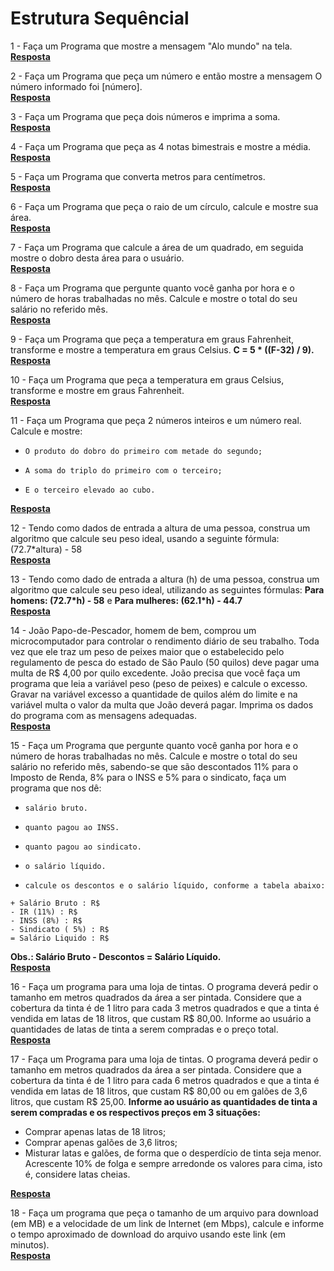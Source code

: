 # Estrutura Sequêncial

1 - Faça um Programa que mostre a mensagem "Alo mundo" na tela.  
[**Resposta**](https://github.com/joaovictorvilela/Python-Brasil-Exercicios/blob/main/01%20-%20Estrutura%20Sequ%C3%AAncial/Solu%C3%A7%C3%B5es/q01.py)

2 - Faça um Programa que peça um número e então mostre a mensagem O número informado foi [número].  
[**Resposta**](https://github.com/joaovictorvilela/Python-Brasil-Exercicios/blob/main/01%20-%20Estrutura%20Sequ%C3%AAncial/Solu%C3%A7%C3%B5es/q02.py)

3 - Faça um Programa que peça dois números e imprima a soma.  
[**Resposta**](https://github.com/joaovictorvilela/Python-Brasil-Exercicios/blob/main/01%20-%20Estrutura%20Sequ%C3%AAncial/Solu%C3%A7%C3%B5es/q03.py)

4 - Faça um Programa que peça as 4 notas bimestrais e mostre a média.  
[**Resposta**](https://github.com/joaovictorvilela/Python-Brasil-Exercicios/blob/main/01%20-%20Estrutura%20Sequ%C3%AAncial/Solu%C3%A7%C3%B5es/q04.py)

5 - Faça um Programa que converta metros para centímetros.  
[**Resposta**](https://github.com/joaovictorvilela/Python-Brasil-Exercicios/blob/main/01%20-%20Estrutura%20Sequ%C3%AAncial/Solu%C3%A7%C3%B5es/q05.py)

6 - Faça um Programa que peça o raio de um círculo, calcule e mostre sua área.  
[**Resposta**](https://github.com/joaovictorvilela/Python-Brasil-Exercicios/blob/main/01%20-%20Estrutura%20Sequ%C3%AAncial/Solu%C3%A7%C3%B5es/q06.py)

7 - Faça um Programa que calcule a área de um quadrado, em seguida mostre o dobro desta área para o usuário.  
[**Resposta**](https://github.com/joaovictorvilela/Python-Brasil-Exercicios/blob/main/01%20-%20Estrutura%20Sequ%C3%AAncial/Solu%C3%A7%C3%B5es/q07.py)

8 - Faça um Programa que pergunte quanto você ganha por hora e o número de horas trabalhadas no mês. Calcule e mostre o total do seu salário no referido mês.  
[**Resposta**](https://github.com/joaovictorvilela/Python-Brasil-Exercicios/blob/main/01%20-%20Estrutura%20Sequ%C3%AAncial/Solu%C3%A7%C3%B5es/q08.py)

9 - Faça um Programa que peça a temperatura em graus Fahrenheit, transforme e mostre a temperatura em graus Celsius. **C = 5 * ((F-32) / 9).**  
[**Resposta**](https://github.com/joaovictorvilela/Python-Brasil-Exercicios/blob/main/01%20-%20Estrutura%20Sequ%C3%AAncial/Solu%C3%A7%C3%B5es/q09.py)

10 - Faça um Programa que peça a temperatura em graus Celsius, transforme e mostre em graus Fahrenheit.  
[**Resposta**](https://github.com/joaovictorvilela/Python-Brasil-Exercicios/blob/main/01%20-%20Estrutura%20Sequ%C3%AAncial/Solu%C3%A7%C3%B5es/q10.py)    

11 - Faça um Programa que peça 2 números inteiros e um número real. Calcule e mostre: 
-     O produto do dobro do primeiro com metade do segundo;
-     A soma do triplo do primeiro com o terceiro;
-     E o terceiro elevado ao cubo. 
[**Resposta**](https://github.com/joaovictorvilela/Python-Brasil-Exercicios/blob/main/01%20-%20Estrutura%20Sequ%C3%AAncial/Solu%C3%A7%C3%B5es/q11.py)

12 - Tendo como dados de entrada a altura de uma pessoa, construa um algoritmo que calcule seu peso ideal, usando a seguinte fórmula: (72.7*altura) - 58  
[**Resposta**](https://github.com/joaovictorvilela/Python-Brasil-Exercicios/blob/main/01%20-%20Estrutura%20Sequ%C3%AAncial/Solu%C3%A7%C3%B5es/q12.py)

13 - Tendo como dado de entrada a altura (h) de uma pessoa, construa um algoritmo que calcule seu peso ideal, utilizando as seguintes fórmulas: **Para homens: (72.7*h) - 58** e **Para mulheres: (62.1*h) - 44.7**  
[**Resposta**](https://github.com/joaovictorvilela/Python-Brasil-Exercicios/blob/main/01%20-%20Estrutura%20Sequ%C3%AAncial/Solu%C3%A7%C3%B5es/q13.py)
   
14 - João Papo-de-Pescador, homem de bem, comprou um microcomputador para controlar o rendimento diário de seu trabalho. Toda vez que ele traz um peso de peixes maior que o estabelecido pelo regulamento de pesca do estado de São Paulo (50 quilos) deve pagar uma multa de R$ 4,00 por quilo excedente. João precisa que você faça um programa que leia a variável peso (peso de peixes) e calcule o excesso. Gravar na variável excesso a quantidade de quilos além do limite e na variável multa o valor da multa que João deverá pagar. Imprima os dados do programa com as mensagens adequadas.  
[**Resposta**](https://github.com/joaovictorvilela/Python-Brasil-Exercicios/blob/main/01%20-%20Estrutura%20Sequ%C3%AAncial/Solu%C3%A7%C3%B5es/q14.py)
 
15 - Faça um Programa que pergunte quanto você ganha por hora e o número de horas trabalhadas no mês. Calcule e mostre o total do seu salário no referido mês, sabendo-se que são descontados 11% para o Imposto de Renda, 8% para o INSS e 5% para o sindicato, faça um programa que nos dê:
-     salário bruto.
-     quanto pagou ao INSS.
-     quanto pagou ao sindicato.
-     o salário líquido.
-     calcule os descontos e o salário líquido, conforme a tabela abaixo:
~~~
+ Salário Bruto : R$
- IR (11%) : R$
- INSS (8%) : R$
- Sindicato ( 5%) : R$
= Salário Liquido : R$
~~~
**Obs.: Salário Bruto - Descontos = Salário Líquido.**  
 [**Resposta**](https://github.com/joaovictorvilela/Python-Brasil-Exercicios/blob/main/01%20-%20Estrutura%20Sequ%C3%AAncial/Solu%C3%A7%C3%B5es/q15.py)
 
16 - Faça um programa para uma loja de tintas. O programa deverá pedir o tamanho em metros quadrados da área a ser pintada. Considere que a cobertura da tinta é de 1 litro para cada 3 metros quadrados e que a tinta é vendida em latas de 18 litros, que custam R$ 80,00. Informe ao usuário a quantidades de latas de tinta a serem compradas e o preço total.   
 [**Resposta**](https://github.com/joaovictorvilela/Python-Brasil-Exercicios/blob/main/01%20-%20Estrutura%20Sequ%C3%AAncial/Solu%C3%A7%C3%B5es/q16.py)
 
17 - Faça um Programa para uma loja de tintas. O programa deverá pedir o tamanho em metros quadrados da área a ser pintada. Considere que a cobertura da tinta é de 1 litro para cada 6 metros quadrados e que a tinta é vendida em latas de 18 litros, que custam R$ 80,00 ou em galões de 3,6 litros, que custam R$ 25,00.
**Informe ao usuário as quantidades de tinta a serem compradas e os respectivos preços em 3 situações:**
*  Comprar apenas latas de 18 litros;
*  Comprar apenas galões de 3,6 litros;
*  Misturar latas e galões, de forma que o desperdício de tinta seja menor. Acrescente 10% de folga e sempre arredonde os valores para cima, isto é, considere latas cheias.
  
[**Resposta**](https://github.com/joaovictorvilela/Python-Brasil-Exercicios/blob/main/01%20-%20Estrutura%20Sequ%C3%AAncial/Solu%C3%A7%C3%B5es/q17.py)

18 - Faça um programa que peça o tamanho de um arquivo para download (em MB) e a velocidade de um link de Internet (em Mbps), calcule e informe o tempo aproximado de download do arquivo usando este link (em minutos).  
[**Resposta**](https://github.com/joaovictorvilela/Python-Brasil-Exercicios/blob/main/01%20-%20Estrutura%20Sequ%C3%AAncial/Solu%C3%A7%C3%B5es/q18.py)